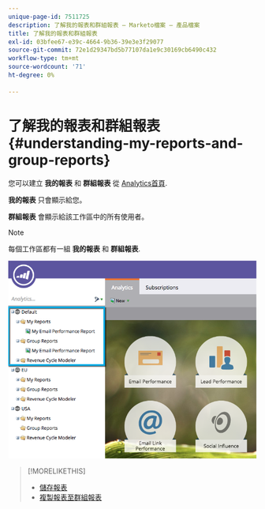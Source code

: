 ```yaml
---
unique-page-id: 7511725
description: 了解我的報表和群組報表 — Marketo檔案 — 產品檔案
title: 了解我的報表和群組報表
exl-id: 03bfee67-e39c-4664-9b36-39e3e3f29077
source-git-commit: 72e1d29347bd5b77107da1e9c30169cb6490c432
workflow-type: tm+mt
source-wordcount: '71'
ht-degree: 0%

---
```


# 了解我的報表和群組報表 {#understanding-my-reports-and-group-reports}

您可以建立 **我的報表** 和 **群組報表** 從 [Analytics首頁](/help/marketo/product-docs/reporting/basic-reporting/creating-reports/navigating-the-analytics-home-page.md).

**我的報表** 只會顯示給您。

**群組報表** 會顯示給該工作區中的所有使用者。

>[!NOTE]
>
>每個工作區都有一組 **我的報表** 和 **群組報表**.

![](assets/image2015-4-21-14-3a41-3a22.png)

>[!MORELIKETHIS]
>
>* [儲存報表](/help/marketo/product-docs/reporting/basic-reporting/creating-reports/save-a-report.md)
>* [複製報表至群組報表](/help/marketo/product-docs/reporting/basic-reporting/report-activity/clone-a-report-to-group-reports.md)

